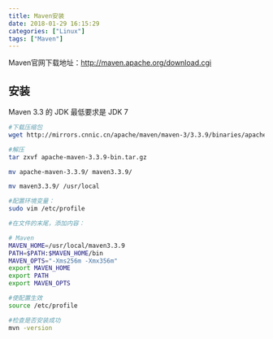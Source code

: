 ```yaml
---
title: Maven安装
date: 2018-01-29 16:15:29
categories: ["Linux"]
tags: ["Maven"]
---
```


Maven官网下载地址：<http://maven.apache.org/download.cgi>

<!-- more -->

## 安装
Maven 3.3 的 JDK 最低要求是 JDK 7
``` bash
#下载压缩包
wget http://mirrors.cnnic.cn/apache/maven/maven-3/3.3.9/binaries/apache-maven-3.3.9-bin.tar.gz

#解压
tar zxvf apache-maven-3.3.9-bin.tar.gz

mv apache-maven-3.3.9/ maven3.3.9/

mv maven3.3.9/ /usr/local

#配置环境变量：
sudo vim /etc/profile

#在文件的末尾，添加内容：

# Maven
MAVEN_HOME=/usr/local/maven3.3.9
PATH=$PATH:$MAVEN_HOME/bin
MAVEN_OPTS="-Xms256m -Xmx356m"
export MAVEN_HOME
export PATH
export MAVEN_OPTS

#使配置生效
source /etc/profile

#检查是否安装成功
mvn -version
```